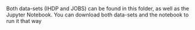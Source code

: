 Both data-sets (IHDP and JOBS) can be found in this folder, as well as the Jupyter Notebook.
You can download both data-sets and the notebook to run it that way
